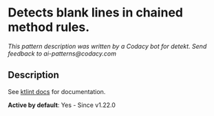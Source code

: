 # Detects blank lines in chained method rules.

_This pattern description was written by a Codacy bot for detekt. Send feedback to ai-patterns@codacy.com_

## Description

See [ktlint docs](https://pinterest.github.io/ktlint/0.50.0/rules/standard/#no-blank-lines-in-chained-method-calls) for
documentation.

**Active by default**: Yes - Since v1.22.0 
